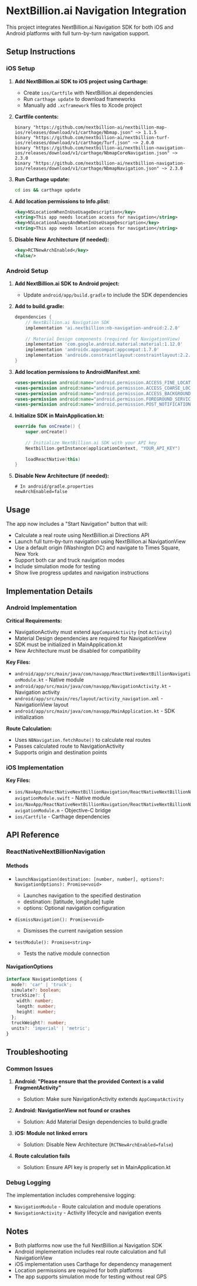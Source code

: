 # NextBillion.ai Navigation Integration

This project integrates NextBillion.ai Navigation SDK for both iOS and Android platforms with full turn-by-turn navigation support.

## Setup Instructions

### iOS Setup

1. **Add NextBillion.ai SDK to iOS project using Carthage:**
   - Create `ios/Cartfile` with NextBillion.ai dependencies
   - Run `carthage update` to download frameworks
   - Manually add `.xcframework` files to Xcode project

2. **Cartfile contents:**
   ```
   binary "https://github.com/nextbillion-ai/nextbillion-map-ios/releases/download/v1/carthage/Nbmap.json" ~> 1.1.5
   binary "https://github.com/nextbillion-ai/nextbillion-turf-ios/releases/download/v1/carthage/Turf.json" ~> 2.0.0
   binary "https://github.com/nextbillion-ai/nextbillion-navigation-ios/releases/download/v1/carthage/NbmapCoreNavigation.json" ~> 2.3.0
   binary "https://github.com/nextbillion-ai/nextbillion-navigation-ios/releases/download/v1/carthage/NbmapNavigation.json" ~> 2.3.0
   ```

3. **Run Carthage update:**
   ```bash
   cd ios && carthage update
   ```

4. **Add location permissions to Info.plist:**
   ```xml
   <key>NSLocationWhenInUseUsageDescription</key>
   <string>This app needs location access for navigation</string>
   <key>NSLocationAlwaysAndWhenInUseUsageDescription</key>
   <string>This app needs location access for navigation</string>
   ```

5. **Disable New Architecture (if needed):**
   ```xml
   <key>RCTNewArchEnabled</key>
   <false/>
   ```

### Android Setup

1. **Add NextBillion.ai SDK to Android project:**
   - Update `android/app/build.gradle` to include the SDK dependencies

2. **Add to build.gradle:**
   ```gradle
   dependencies {
       // NextBillion.ai Navigation SDK
       implementation 'ai.nextbillion:nb-navigation-android:2.2.0'
       
       // Material Design components (required for NavigationView)
       implementation 'com.google.android.material:material:1.12.0'
       implementation 'androidx.appcompat:appcompat:1.7.0'
       implementation 'androidx.constraintlayout:constraintlayout:2.2.1'
   }
   ```

3. **Add location permissions to AndroidManifest.xml:**
   ```xml
   <uses-permission android:name="android.permission.ACCESS_FINE_LOCATION" />
   <uses-permission android:name="android.permission.ACCESS_COARSE_LOCATION" />
   <uses-permission android:name="android.permission.ACCESS_BACKGROUND_LOCATION" />
   <uses-permission android:name="android.permission.FOREGROUND_SERVICE" />
   <uses-permission android:name="android.permission.POST_NOTIFICATIONS" />
   ```

4. **Initialize SDK in MainApplication.kt:**
   ```kotlin
   override fun onCreate() {
       super.onCreate()
       
       // Initialize NextBillion.ai SDK with your API key
       Nextbillion.getInstance(applicationContext, "YOUR_API_KEY")
       
       loadReactNative(this)
   }
   ```

5. **Disable New Architecture (if needed):**
   ```properties
   # In android/gradle.properties
   newArchEnabled=false
   ```

## Usage

The app now includes a "Start Navigation" button that will:
- Calculate a real route using NextBillion.ai Directions API
- Launch full turn-by-turn navigation using NextBillion.ai NavigationView
- Use a default origin (Washington DC) and navigate to Times Square, New York
- Support both car and truck navigation modes
- Include simulation mode for testing
- Show live progress updates and navigation instructions

## Implementation Details

### Android Implementation

**Critical Requirements:**
- NavigationActivity must extend `AppCompatActivity` (not `Activity`)
- Material Design dependencies are required for NavigationView
- SDK must be initialized in MainApplication.kt
- New Architecture must be disabled for compatibility

**Key Files:**
- `android/app/src/main/java/com/navapp/ReactNativeNextBillionNavigationModule.kt` - Native module
- `android/app/src/main/java/com/navapp/NavigationActivity.kt` - Navigation activity
- `android/app/src/main/res/layout/activity_navigation.xml` - NavigationView layout
- `android/app/src/main/java/com/navapp/MainApplication.kt` - SDK initialization

**Route Calculation:**
- Uses `NBNavigation.fetchRoute()` to calculate real routes
- Passes calculated route to NavigationActivity
- Supports origin and destination points

### iOS Implementation

**Key Files:**
- `ios/NavApp/ReactNativeNextBillionNavigation/ReactNativeNextBillionNavigationModule.swift` - Native module
- `ios/NavApp/ReactNativeNextBillionNavigation/ReactNativeNextBillionNavigationModule.m` - Objective-C bridge
- `ios/Cartfile` - Carthage dependencies

## API Reference

### ReactNativeNextBillionNavigation

#### Methods

- `launchNavigation(destination: [number, number], options?: NavigationOptions): Promise<void>`
  - Launches navigation to the specified destination
  - destination: [latitude, longitude] tuple
  - options: Optional navigation configuration

- `dismissNavigation(): Promise<void>`
  - Dismisses the current navigation session

- `testModule(): Promise<string>`
  - Tests the native module connection

#### NavigationOptions

```typescript
interface NavigationOptions {
  mode?: 'car' | 'truck';
  simulate?: boolean;
  truckSize?: {
    width: number;
    length: number;
    height: number;
  };
  truckWeight?: number;
  units?: 'imperial' | 'metric';
}
```

## Troubleshooting

### Common Issues

1. **Android: "Please ensure that the provided Context is a valid FragmentActivity"**
   - Solution: Make sure NavigationActivity extends `AppCompatActivity`

2. **Android: NavigationView not found or crashes**
   - Solution: Add Material Design dependencies to build.gradle

3. **iOS: Module not linked errors**
   - Solution: Disable New Architecture (`RCTNewArchEnabled=false`)

4. **Route calculation fails**
   - Solution: Ensure API key is properly set in MainApplication.kt

### Debug Logging

The implementation includes comprehensive logging:
- `NavigationModule` - Route calculation and module operations
- `NavigationActivity` - Activity lifecycle and navigation events

## Notes

- Both platforms now use the full NextBillion.ai Navigation SDK
- Android implementation includes real route calculation and full NavigationView
- iOS implementation uses Carthage for dependency management
- Location permissions are required for both platforms
- The app supports simulation mode for testing without real GPS
